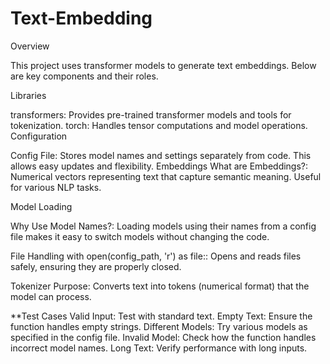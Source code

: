 # Text-Embedding

Overview

This project uses transformer models to generate text embeddings. Below are key components and their roles.

Libraries


transformers: Provides pre-trained transformer models and tools for tokenization.
torch: Handles tensor computations and model operations.
Configuration


Config File: Stores model names and settings separately from code. This allows easy updates and flexibility.
Embeddings
What are Embeddings?: Numerical vectors representing text that capture semantic meaning. Useful for various NLP tasks.

Model Loading


Why Use Model Names?: Loading models using their names from a config file makes it easy to switch models without changing the code.


File Handling
with open(config_path, 'r') as file:: Opens and reads files safely, ensuring they are properly closed.


Tokenizer
Purpose: Converts text into tokens (numerical format) that the model can process.


**Test Cases
Valid Input: Test with standard text.
Empty Text: Ensure the function handles empty strings.
Different Models: Try various models as specified in the config file.
Invalid Model: Check how the function handles incorrect model names.
Long Text: Verify performance with long inputs.
